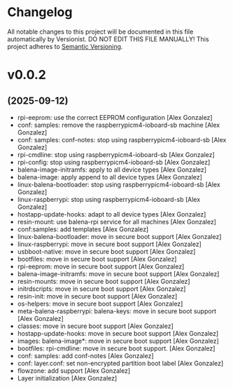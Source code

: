 # Changelog

All notable changes to this project will be documented in this file
automatically by Versionist. DO NOT EDIT THIS FILE MANUALLY!
This project adheres to [Semantic Versioning](http://semver.org/).

# v0.0.2
## (2025-09-12)

* rpi-eeprom: use the correct EEPROM configuration [Alex Gonzalez]
* conf: samples: remove the raspberrypicm4-ioboard-sb machine [Alex Gonzalez]
* conf: samples: conf-notes: stop using raspberrypicm4-ioboard-sb [Alex Gonzalez]
* rpi-cmdline: stop using raspberrypicm4-ioboard-sb [Alex Gonzalez]
* rpi-config: stop using raspberrypicm4-ioboard-sb [Alex Gonzalez]
* balena-image-initramfs: apply to all device types [Alex Gonzalez]
* balena-image: apply append to all device types [Alex Gonzalez]
* linux-balena-bootloader: stop using raspberrypicm4-ioboard-sb [Alex Gonzalez]
* linux-raspberrypi: stop using raspberrypicm4-ioboard-sb [Alex Gonzalez]
* hostapp-update-hooks: adapt to all device types [Alex Gonzalez]
* resin-mount: use balena-rpi service for all machines [Alex Gonzalez]
* conf:samples: add templates [Alex Gonzalez]
* linux-balena-bootloader: move in secure boot support [Alex Gonzalez]
* linux-raspberrypi: move in secure boot support [Alex Gonzalez]
* usbboot-native: move in secure boot support [Alex Gonzalez]
* bootfiles: move in secure boot support [Alex Gonzalez]
* rpi-eeprom: move in secure boot support [Alex Gonzalez]
* balena-image-initramfs: move in secure boot support [Alex Gonzalez]
* resin-mounts: move in secure boot support [Alex Gonzalez]
* initrdscripts: move in secure boot support [Alex Gonzalez]
* resin-init: move in secure boot support [Alex Gonzalez]
* os-helpers: move in secure boot support [Alex Gonzalez]
* meta-balena-raspberrypi: balena-keys: move in secure boot support [Alex Gonzalez]
* classes: move in secure boot support [Alex Gonzalez]
* hostapp-update-hooks: move in secure boot support [Alex Gonzalez]
* images: balena-image*: move in secure boot support [Alex Gonzalez]
* bootfiles: rpi-cmdline: move in secure boot support. [Alex Gonzalez]
* conf: samples: add conf-notes [Alex Gonzalez]
* conf: layer.conf: set non-encrypted partition boot label [Alex Gonzalez]
* flowzone: add support [Alex Gonzalez]
* Layer initialization [Alex Gonzalez]
